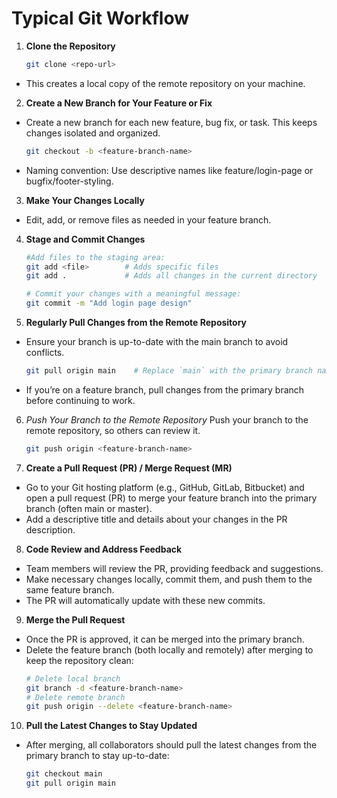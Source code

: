 # Typical Git Workflow

1. **Clone the Repository**
    ```bash
    git clone <repo-url>
- This creates a local copy of the remote repository on your machine.

2. **Create a New Branch for Your Feature or Fix**
- Create a new branch for each new feature, bug fix, or task. This keeps changes isolated and organized.

    ```bash
    git checkout -b <feature-branch-name>
- Naming convention: Use descriptive names like feature/login-page or bugfix/footer-styling.

3. **Make Your Changes Locally**
- Edit, add, or remove files as needed in your feature branch.

4. **Stage and Commit Changes**
    ``` bash
    #Add files to the staging area:
    git add <file>        # Adds specific files
    git add .             # Adds all changes in the current directory

    # Commit your changes with a meaningful message:
    git commit -m "Add login page design"

5. **Regularly Pull Changes from the Remote Repository**
- Ensure your branch is up-to-date with the main branch to avoid conflicts.
    ```bash
    git pull origin main    # Replace `main` with the primary branch name if different
- If you’re on a feature branch, pull changes from the primary branch before continuing to work.

6. *Push Your Branch to the Remote Repository*
Push your branch to the remote repository, so others can review it.
    ``` bash 
    git push origin <feature-branch-name>

7. **Create a Pull Request (PR) / Merge Request (MR)**
- Go to your Git hosting platform (e.g., GitHub, GitLab, Bitbucket) and open a pull request (PR) to merge your feature branch into the primary branch (often main or master).
- Add a descriptive title and details about your changes in the PR description.

8. **Code Review and Address Feedback**
- Team members will review the PR, providing feedback and suggestions.
- Make necessary changes locally, commit them, and push them to the same feature branch.
- The PR will automatically update with these new commits.

9. **Merge the Pull Request**
- Once the PR is approved, it can be merged into the primary branch.
- Delete the feature branch (both locally and remotely) after merging to keep the repository clean:
    ```bash
    # Delete local branch
    git branch -d <feature-branch-name>
    # Delete remote branch
    git push origin --delete <feature-branch-name> 

10. **Pull the Latest Changes to Stay Updated**
- After merging, all collaborators should pull the latest changes from the primary branch to stay up-to-date:
    ```bash
    git checkout main
    git pull origin main
